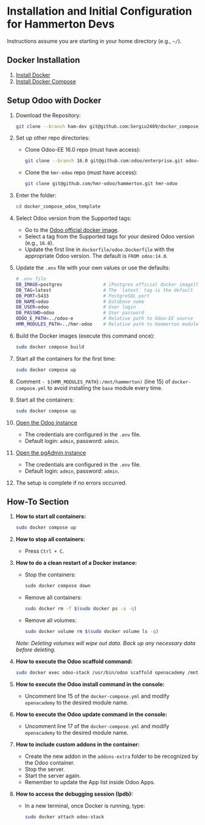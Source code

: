 # Installation and Initial Configuration for Hammerton Devs

Instructions assume you are starting in your home directory (e.g., `~/`).

## Docker Installation
1. [Install Docker](https://docs.docker.com/get-docker/)
2. [Install Docker Compose](https://docs.docker.com/compose/install/)

## Setup Odoo with Docker

1. Download the Repository:
    ```bash
    git clone --branch ham-dev git@github.com:Sergio2409/docker_compose_odoo_template.git
    ```

2. Set up other repo directories:

    - Clone Odoo-EE 16.0 repo (must have access):
        ```bash
        git clone --branch 16.0 git@github.com:odoo/enterprise.git odoo-e
        ```

    - Clone the `hmr-odoo` repo (must have access):
        ```bash
        git clone git@github.com/hmr-odoo/hammerton.git hmr-odoo
        ```

3. Enter the folder:
    ```bash
    cd docker_compose_odoo_template
    ```

4. Select Odoo version from the Supported tags:
    - Go to the [Odoo official docker image](https://registry.hub.docker.com/_/odoo/).
    - Select a tag from the Supported tags for your desired Odoo version (e.g., `16.0`).
    - Update the first line in `dockerfile/odoo.Dockerfile` with the appropriate Odoo version. The default is `FROM odoo:14.0`.

5. Update the `.env` file with your own values or use the defaults:
    ```bash
    # .env file
    DB_IMAGE=postgres               # [Postgres official docker image](https://registry.hub.docker.com/_/postgres)
    DB_TAG=latest                   # The `latest` tag is the default
    DB_PORT=5433                    # PostgreSQL port
    DB_NAME=odoo                    # Database name
    DB_USER=odoo                    # User login
    DB_PASSWD=odoo                  # User password
    ODOO_E_PATH=../odoo-e           # Relative path to Odoo-EE source
    HMR_MODULES_PATH=../hmr-odoo    # Relative path to Hammerton modules
    ```

6. Build the Docker images (execute this command once):
    ```bash
    sudo docker compose build
    ```

7. Start all the containers for the first time:
    ```bash
    sudo docker compose up
    ```

8. Comment `- ${HMR_MODULES_PATH}:/mnt/hammerton)` (line 15) of `docker-compose.yml` to avoid installing the `base` module every time.

9. Start all the containers:
    ```bash
    sudo docker compose up
    ```

10. [Open the Odoo instance](http://localhost:8069/)
    - The credentials are configured in the `.env` file.
    - Default login: `admin`, password: `admin`.

11. [Open the pgAdmin instance](http://localhost:8080/)
    - The credentials are configured in the `.env` file.
    - Default login: `admin`, password: `admin`.

12. The setup is complete if no errors occurred.

## How-To Section

1. **How to start all containers:**
    ```bash
    sudo docker compose up
    ```

2. **How to stop all containers:**
    - Press `Ctrl + C`.

3. **How to do a clean restart of a Docker instance:**

    - Stop the containers:
        ```bash
        sudo docker compose down
        ```
    - Remove all containers:
        ```bash
        sudo docker rm -f $(sudo docker ps -a -q)
        ```
    - Remove all volumes:
        ```bash
        sudo docker volume rm $(sudo docker volume ls -q)
        ```

    *Note: Deleting volumes will wipe out data. Back up any necessary data before deleting.*

4. **How to execute the Odoo scaffold command:**
    ```bash
    sudo docker exec odoo-stack /usr/bin/odoo scaffold openacademy /mnt/extra-addons
    ```

5. **How to execute the Odoo install command in the console:**
    - Uncomment line 15 of the `docker-compose.yml` and modify `openacademy` to the desired module name.

6. **How to execute the Odoo update command in the console:**
    - Uncomment line 17 of the `docker-compose.yml` and modify `openacademy` to the desired module name.

7. **How to include custom addons in the container:**
    - Create the new addon in the `addons-extra` folder to be recognized by the Odoo container.
    - Stop the server.
    - Start the server again.
    - Remember to update the App list inside Odoo Apps.

8. **How to access the debugging session (Ipdb):**
    - In a new terminal, once Docker is running, type:
        ```bash
        sudo docker attach odoo-stack
        ```
